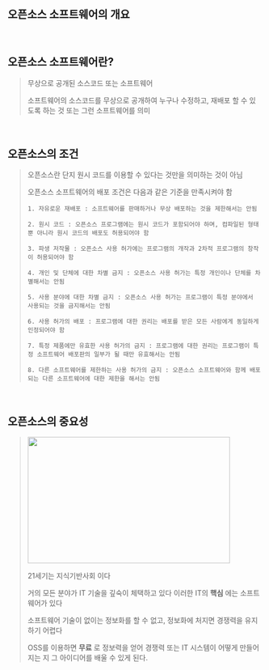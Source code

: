 오픈소스 소프트웨어의 개요
---

<br>

## 오픈소스 소프트웨어란?
> 무상으로 공개된 소스코드 또는 소프트웨어
> 
> 소프트웨어의 소스코드를 무상으로 공개하여 누구나 수정하고, 재배포 할 수 있도록 하는 것 또는 그런 소프트웨어를 의미
<br>

## 오픈소스의 조건
> 오픈소스란 단지 원시 코드를 이용할 수 있다는 것만을 의미하는 것이 아님
> <br>
> 
> 
> 오픈소스 소프트웨어의 배포 조건은 다음과 같은 기준을 만족시켜야 함
> ```
> 1. 자유로운 재배포 : 소프트웨어를 판매하거나 무상 배포하는 것을 제한해서는 안됨
> 
> 2. 원시 코드 : 오픈소스 프로그램에는 원시 코드가 포함되어야 하며, 컴파일된 형태 뿐 아니라 원시 코드의 배포도 허용되어야 함
> 
> 3. 파생 저작물 : 오픈소스 사용 허가에는 프로그램의 개작과 2차적 프로그램의 창작이 허용되어야 함
> 
> 4. 개인 및 단체에 대한 차별 금지 : 오픈소스 사용 허가는 특정 개인이나 단체를 차별해서는 안됨
> 
> 5. 사용 분야에 대한 차별 금지 : 오픈소스 사용 허가는 프로그램이 특정 분야에서 사용되는 것을 금지해서는 안됨
> 
> 6. 사용 허가의 배포 : 프로그램에 대한 권리는 배포를 받은 모든 사람에게 동일하게 인정되어야 함
> 
> 7. 특정 제품에만 유효한 사용 허가의 금지 : 프로그램에 대한 권리는 프로그램이 특정 소프트웨어 배포판의 일부가 될 때만 유효해서는 안됨
> 
> 8. 다른 소프트웨어를 제한하는 사용 허가의 금지 : 오픈소스 소프트웨어와 함께 배포되는 다른 소프트웨어에 대한 제한을 해서는 안됨
> 
 <br>


## 오픈소스의 중요성
>
> <img src ="https://user-images.githubusercontent.com/114066603/193521889-172e1833-bdad-4748-9a10-b20e3591ff3b.jpg"      width="400px" height="250px">
>
> <br>
>
> 21세기는 지식기반사회 이다
>
> 거의 모든 분야가 IT 기술을 깊숙이 체택하고 있다 이러한 IT의 __핵심__ 에는 소프트웨어가 있다
>
> 소프트웨어 기술이 없이는 정보화를 할 수 없고, 정보화에 처지면 경쟁력을 유지 하기 어렵다
>
> OSS를 이용하면 __무료__ 로 정보력을 얻어 경쟁력 또는 IT 시스템이 어떻게 만들어지는 지 그 아이디어를 배울 수 있게 된다.
> 
> 
>
>
>
>
>
>
>
>
>
>
>
>
>
>
>
>
>
>
>
>
>
>
